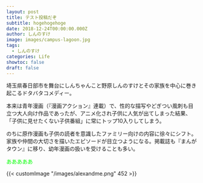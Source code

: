 ```yaml
---
layout: post
title: テスト投稿だぞ
subtitle: hogehogehoge
date: 2018-12-24T00:00:00.000Z
author: しんのすけ
image: images/campus-lagoon.jpg
tags:
  - しんのすけ
categories: Life
showtoc: false
draft: false
---
```

埼玉県春日部市を舞台にしんちゃんこと野原しんのすけとその家族を中心に巻き起こるドタバタコメディー。 

本来は青年漫画（『漫画アクション』連載）で、性的な描写やどぎつい風刺も目立つ大人向け作品であったが、アニメ化され子供に人気が出てしまった結果、「子供に見せたくない子供番組」に常にトップ10入りしてしまう。 

のちに原作漫画も子供の読者を意識したファミリー向けの内容に徐々にシフト。家族や仲間の大切さを描いたエピソードが目立つようになる。掲載誌も『まんがタウン』に移り、幼年漫画の扱いを受けることも多い。 

<font color="Lime">あああああ</font>

{{< customImage "/images/alexandme.png" 452 >}}
